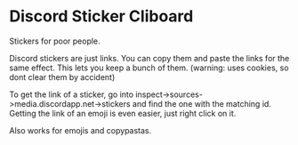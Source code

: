 # Discord Sticker Cliboard

Stickers for poor people.

Discord stickers are just links. You can copy them and paste the links for the same effect. This lets you keep a bunch of them. (warning: uses cookies, so dont clear them by accident)

To get the link of a sticker, go into inspect->sources->media.discordapp.net->stickers and find the one with the matching id. Getting the link of an emoji is even easier, just right click on it.

Also works for emojis and copypastas.
